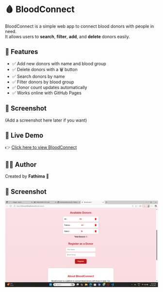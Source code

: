 # 🩸 BloodConnect

BloodConnect is a simple web app to connect blood donors with people in need.  
It allows users to **search**, **filter**, **add**, and **delete** donors easily.

## 🚀 Features
- ✅ Add new donors with name and blood group  
- ✅ Delete donors with a 🗑️ button  
- ✅ Search donors by name  
- ✅ Filter donors by blood group  
- ✅ Donor count updates automatically  
- ✅ Works online with GitHub Pages  

## 📸 Screenshot
(Add a screenshot here later if you want)

## 🔗 Live Demo
👉 [Click here to view BloodConnect](https://your-username.github.io/BloodConnect/)

## 👩‍💻 Author
Created by **Fathima** 💖

## 📸 Screenshot

![BloodConnect Screenshot](screenshot.png)

